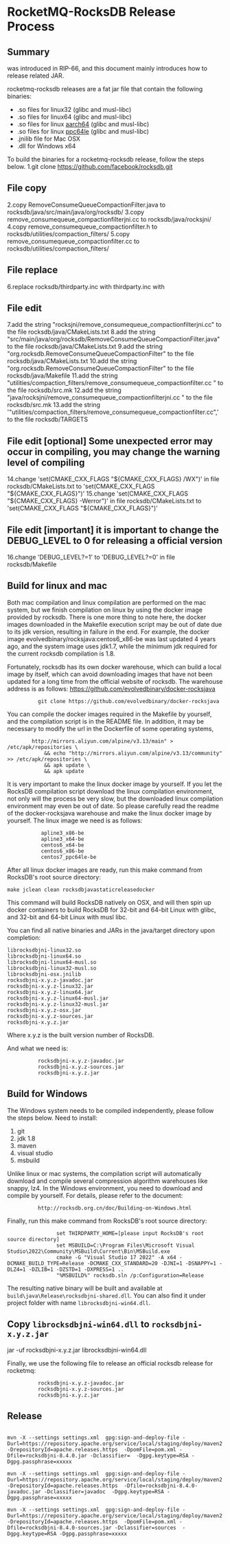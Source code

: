 # RocketMQ-RocksDB Release Process

## Summary

was introduced in RIP-66, and this document mainly introduces how to release related JAR.

rocketmq-rocksdb releases are a fat jar file that contain the following binaries:
* .so files for linux32 (glibc and musl-libc)
* .so files for linux64 (glibc and musl-libc)
* .so files for linux [aarch64](https://en.wikipedia.org/wiki/AArch64) (glibc and musl-libc)
* .so files for linux [ppc64le](https://en.wikipedia.org/wiki/Ppc64le) (glibc and musl-libc)
* .jnilib file for Mac OSX
* .dll for Windows x64

To build the binaries for a rocketmq-rocksdb release, follow the steps below.
1.git clone https://github.com/facebook/rocksdb.git

## File copy
2.copy RemoveConsumeQueueCompactionFilter.java    to  rocksdb/java/src/main/java/org/rocksdb/
3.copy remove_consumequeue_compactionfilterjni.cc to  rocksdb/java/rocksjni/
4.copy remove_consumequeue_compactionfilter.h     to  rocksdb/utilities/compaction_filters/
5.copy remove_consumequeue_compactionfilter.cc    to  rocksdb/utilities/compaction_filters/

## File replace
6.replace rocksdb/thirdparty.inc with thirdparty.inc with 

## File edit
7.add the string  "rocksjni/remove_consumequeue_compactionfilterjni.cc"                            to the file rocksdb/java/CMakeLists.txt
8.add the string  "src/main/java/org/rocksdb/RemoveConsumeQueueCompactionFilter.java"              to the file rocksdb/java/CMakeLists.txt
9.add the string  "org.rocksdb.RemoveConsumeQueueCompactionFilter"                                 to the file rocksdb/java/CMakeLists.txt
10.add the string "org.rocksdb.RemoveConsumeQueueCompactionFilter\"                                to the file rocksdb/java/Makefile
11.add the string "utilities/compaction_filters/remove_consumequeue_compactionfilter.cc    \"   to the file rocksdb/src.mk
12.add the string "java/rocksjni/remove_consumequeue_compactionfilterjni.cc      \"                to the file rocksdb/src.mk
13.add the string '"utilities/compaction_filters/remove_consumequeue_compactionfilter.cc",'        to the file rocksdb/TARGETS

## File edit [optional] Some unexpected error may occur in compiling, you may change the warning level of compiling
14.change 'set(CMAKE_CXX_FLAGS "${CMAKE_CXX_FLAGS} /WX")'      in file rocksdb/CMakeLists.txt to   'set(CMAKE_CXX_FLAGS "${CMAKE_CXX_FLAGS}")'
15.change 'set(CMAKE_CXX_FLAGS "${CMAKE_CXX_FLAGS} -Werror")'  in file rocksdb/CMakeLists.txt to   'set(CMAKE_CXX_FLAGS "${CMAKE_CXX_FLAGS}")'

## File edit [important] it is important to change the DEBUG_LEVEL to 0 for releasing a official version
16.change 'DEBUG_LEVEL?=1' to 'DEBUG_LEVEL?=0' in file rocksdb/Makefile


## Build for linux and mac
Both mac compilation and linux compilation are performed on the mac system, but we finish compilation on linux by using the docker image provided by rocksdb.
There is one more thing to note here, the docker images downloaded in the Makefile execution script may be out of date due to its jdk version, resulting in failure in the end.
For example, the docker image evolvedbinary/rocksjava:centos6_x86-be was last updated 4 years ago, and the system image uses jdk1.7, while the minimum jdk required for the current rocksdb compilation is 1.8.

Fortunately, rocksdb has its own docker warehouse, which can build a local image by itself, which can avoid downloading images that have not been updated for a long time from the official website of rocksdb. 
The warehouse address is as follows: https://github.com/evolvedbinary/docker-rocksjava

              git clone https://github.com/evolvedbinary/docker-rocksjava
 
You can compile the docker images required in the Makefile by yourself, and the compilation script is in the README file.
In addition, it may be necessary to modify the url in the Dockerfile of some operating systems,

            http://mirrors.aliyun.com/alpine/v3.13/main" > /etc/apk/repositories \
                && echo "http://mirrors.aliyun.com/alpine/v3.13/community" >> /etc/apk/repositories \
                && apk update \
                && apk update

It is very important to make the linux docker image by yourself. 
If you let the RocksDB compilation script download the linux compilation environment, not only will the process be very slow, but the downloaded linux compilation environment may even be out of date.
So please carefully read the readme of the docker-rocksjava warehouse and make the linux docker image by yourself. 
The linux image we need is as follows:

               apline3_x86-be
               apline3_x64-be
               centos6_x64-be
               centos6_x86-be
               centos7_ppc64le-be

After all linux docker images are ready, run this make command from RocksDB's root source directory:

    make jclean clean rocksdbjavastaticreleasedocker

This command will build RocksDB natively on OSX, and will then spin up docker containers to build RocksDB for 32-bit and 64-bit Linux with glibc, and 32-bit and 64-bit Linux with musl libc.

You can find all native binaries and JARs in the java/target directory upon completion:

    librocksdbjni-linux32.so
    librocksdbjni-linux64.so
    librocksdbjni-linux64-musl.so
    librocksdbjni-linux32-musl.so
    librocksdbjni-osx.jnilib
    rocksdbjni-x.y.z-javadoc.jar
    rocksdbjni-x.y.z-linux32.jar
    rocksdbjni-x.y.z-linux64.jar
    rocksdbjni-x.y.z-linux64-musl.jar
    rocksdbjni-x.y.z-linux32-musl.jar
    rocksdbjni-x.y.z-osx.jar
    rocksdbjni-x.y.z-sources.jar
    rocksdbjni-x.y.z.jar

Where x.y.z is the built version number of RocksDB.

And what we need is:
           
              rocksdbjni-x.y.z-javadoc.jar
              rocksdbjni-x.y.z-sources.jar
              rocksdbjni-x.y.z.jar


## Build for Windows
The Windows system needs to be compiled independently, please follow the steps below.
Need to install:
1. git
2. jdk 1.8
3. maven
4. visual studio
5. msbuild

Unlike linux or mac systems, the compilation script will automatically download and compile several compression algorithm warehouses like snappy, lz4. 
In the Windows environment, you need to download and compile by yourself. For details, please refer to the document:
 
              http://rocksdb.org.cn/doc/Building-on-Windows.html
 
Finally, run this make command from RocksDB's root source directory:

                    set THIRDPARTY_HOME=[please input RocksDB's root source directory]
                    set MSBUILD=C:\Program Files\Microsoft Visual Studio\2022\Community\MSBuild\Current\Bin\MSBuild.exe
                    cmake -G "Visual Studio 17 2022" -A x64 -DCMAKE_BUILD_TYPE=Release -DCMAKE_CXX_STANDARD=20 -DJNI=1 -DSNAPPY=1 -DLZ4=1 -DZLIB=1 -DZSTD=1 -DXPRESS=1 ..
                    "%MSBUILD%" rocksdb.sln /p:Configuration=Release

The resulting native binary will be built and available at `build\java\Release\rocksdbjni-shared.dll`. You can also find it under project folder with name `librocksdbjni-win64.dll`.


## Copy `librocksdbjni-win64.dll` to `rocksdbjni-x.y.z.jar`
jar -uf rocksdbjni-x.y.z.jar librocksdbjni-win64.dll

Finally, we use the following file to release an official rocksdb release for rocketmq:

              rocksdbjni-x.y.z-javadoc.jar
              rocksdbjni-x.y.z-sources.jar
              rocksdbjni-x.y.z.jar

## Release

```shell

mvn -X --settings settings.xml  gpg:sign-and-deploy-file -Durl=https://repository.apache.org/service/local/staging/deploy/maven2 -DrepositoryId=apache.releases.https  -DpomFile=pom.xml -Dfile=rocksdbjni-8.4.0.jar -Dclassifier=  -Dgpg.keytype=RSA -Dgpg.passphrase=xxxxx

mvn -X --settings settings.xml  gpg:sign-and-deploy-file -Durl=https://repository.apache.org/service/local/staging/deploy/maven2 -DrepositoryId=apache.releases.https  -Dfile=rocksdbjni-8.4.0-javadoc.jar -Dclassifier=javadoc  -Dgpg.keytype=RSA -Dgpg.passphrase=xxxxx

mvn -X --settings settings.xml  gpg:sign-and-deploy-file -Durl=https://repository.apache.org/service/local/staging/deploy/maven2 -DrepositoryId=apache.releases.https  -DpomFile=pom.xml -Dfile=rocksdbjni-8.4.0-sources.jar -Dclassifier=sources  -Dgpg.keytype=RSA -Dgpg.passphrase=xxxxx

```